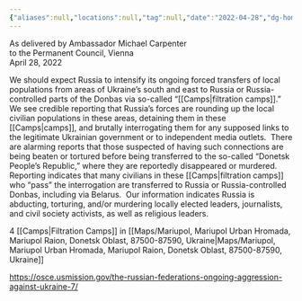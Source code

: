 ```yaml
---
{"aliases":null,"locations":null,"tag":null,"date":"2022-04-28","dg-home":false,"dg-publish":true,"dg-pass-frontmatter":true,"permalink":"/russias-ongoing-agression-against-ukraine/","dgHomeLink":true,"dgPassFrontmatter":true}
---
```


As delivered by Ambassador Michael Carpenter  
to the Permanent Council, Vienna  
April 28, 2022

We should expect Russia to intensify its ongoing forced transfers of local populations from areas of Ukraine’s south and east to Russia or Russia-controlled parts of the Donbas via so-called “[[Camps|filtration camps]].”  We see credible reporting that Russia’s forces are rounding up the local civilian populations in these areas, detaining them in these [[Camps|camps]], and brutally interrogating them for any supposed links to the legitimate Ukrainian government or to independent media outlets.  There are alarming reports that those suspected of having such connections are being beaten or tortured before being transferred to the so-called “Donetsk People’s Republic,” where they are reportedly disappeared or murdered. Reporting indicates that many civilians in these [[Camps|filtration camps]] who “pass” the interrogation are transferred to Russia or Russia-controlled Donbas, including via Belarus.  Our information indicates Russia is abducting, torturing, and/or murdering locally elected leaders, journalists, and civil society activists, as well as religious leaders.

4 [[Camps|Filtration Camps]] in
[[Maps/Mariupol, Mariupol Urban Hromada, Mariupol Raion, Donetsk Oblast, 87500-87590, Ukraine|Maps/Mariupol, Mariupol Urban Hromada, Mariupol Raion, Donetsk Oblast, 87500-87590, Ukraine]]

https://osce.usmission.gov/the-russian-federations-ongoing-aggression-against-ukraine-7/
